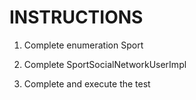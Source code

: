 # INSTRUCTIONS

1. Complete enumeration Sport 

2. Complete SportSocialNetworkUserImpl

3. Complete and execute the test
